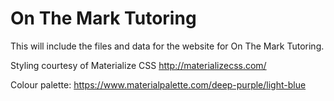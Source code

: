 # On The Mark Tutoring

This will include the files and data for the website for On The Mark Tutoring.

Styling courtesy of Materialize CSS 
http://materializecss.com/

Colour palette:
https://www.materialpalette.com/deep-purple/light-blue
